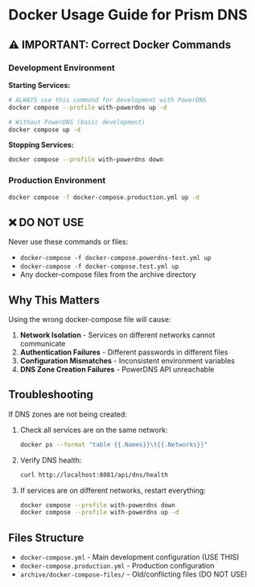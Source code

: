 # Docker Usage Guide for Prism DNS

## ⚠️ IMPORTANT: Correct Docker Commands

### Development Environment

**Starting Services:**
```bash
# ALWAYS use this command for development with PowerDNS
docker compose --profile with-powerdns up -d

# Without PowerDNS (basic development)
docker compose up -d
```

**Stopping Services:**
```bash
docker compose --profile with-powerdns down
```

### Production Environment

```bash
docker compose -f docker-compose.production.yml up -d
```

## ❌ DO NOT USE

Never use these commands or files:
- `docker-compose -f docker-compose.powerdns-test.yml up`
- `docker-compose -f docker-compose.test.yml up`
- Any docker-compose files from the archive directory

## Why This Matters

Using the wrong docker-compose file will cause:
1. **Network Isolation** - Services on different networks cannot communicate
2. **Authentication Failures** - Different passwords in different files
3. **Configuration Mismatches** - Inconsistent environment variables
4. **DNS Zone Creation Failures** - PowerDNS API unreachable

## Troubleshooting

If DNS zones are not being created:
1. Check all services are on the same network:
   ```bash
   docker ps --format "table {{.Names}}\t{{.Networks}}"
   ```
2. Verify DNS health:
   ```bash
   curl http://localhost:8081/api/dns/health
   ```
3. If services are on different networks, restart everything:
   ```bash
   docker compose --profile with-powerdns down
   docker compose --profile with-powerdns up -d
   ```

## Files Structure

- `docker-compose.yml` - Main development configuration (USE THIS)
- `docker-compose.production.yml` - Production configuration
- `archive/docker-compose-files/` - Old/conflicting files (DO NOT USE)